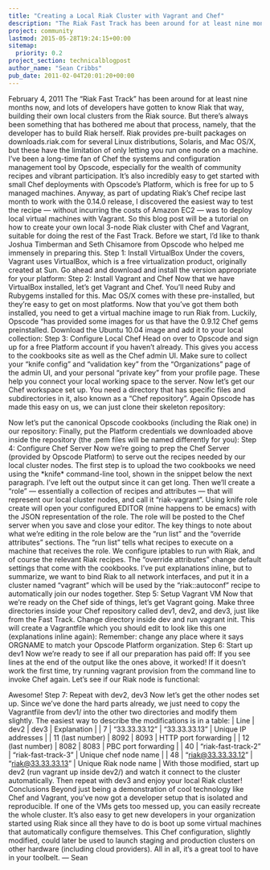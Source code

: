 ```yaml
---
title: "Creating a Local Riak Cluster with Vagrant and Chef"
description: "The Riak Fast Track has been around for at least nine months now, and lots of developers have gotten to know Riak that way, building their own local clusters from the Riak source. But there’s always been something that has bothered me about that process, namely, that the developer has to build Riak"
project: community
lastmod: 2015-05-28T19:24:15+00:00
sitemap:
  priority: 0.2
project_section: technicalblogpost
author_name: "Sean Cribbs"
pub_date: 2011-02-04T20:01:20+00:00
---
```

February 4, 2011
The “Riak Fast Track” has been around for at least nine months now, and lots of developers have gotten to know Riak that way, building their own local clusters from the Riak source. But there’s always been something that has bothered me about that process, namely, that the developer has to build Riak herself. Riak provides pre-built packages on downloads.riak.com for several Linux distributions, Solaris, and Mac OS/X, but these have the limitation of only letting you run one node on a machine.
I’ve been a long-time fan of Chef the systems and configuration management tool by Opscode, especially for the wealth of community recipes and vibrant participation. It’s also incredibly easy to get started with small Chef deployments with Opscode’s Platform, which is free for up to 5 managed machines.
Anyway, as part of updating Riak’s Chef recipe last month to work with the 0.14.0 release, I discovered the easiest way to test the recipe — without incurring the costs of Amazon EC2 — was to deploy local virtual machines with Vagrant. So this blog post will be a tutorial on how to create your own local 3-node Riak cluster with Chef and Vagrant, suitable for doing the rest of the Fast Track.
Before we start, I’d like to thank Joshua Timberman and Seth Chisamore from Opscode who helped me immensely in preparing this.
Step 1: Install VirtualBox
Under the covers, Vagrant uses VirtualBox, which is a free virtualization product, originally created at Sun. Go ahead and download and install the version appropriate for your platform:
Step 2: Install Vagrant and Chef
Now that we have VirtualBox installed, let’s get Vagrant and Chef. You’ll need Ruby and Rubygems installed for this. Mac OS/X comes with these pre-installed, but they’re easy to get on most platforms.
Now that you’ve got them both installed, you need to get a virtual machine image to run Riak from. Luckily, Opscode “has provided some images for us that have the 0.9.12 Chef gems preinstalled. Download the Ubuntu 10.04 image and add it to your local collection:
Step 3: Configure Local Chef
Head on over to Opscode and sign up for a free Platform account if you haven’t already. This gives you access to the cookbooks site as well as the Chef admin UI. Make sure to collect your “knife config” and “validation key” from the “Organizations” page of the admin UI, and your personal “private key” from your profile page. These help you connect your local working space to the server.
Now let’s get our Chef workspace set up. You need a directory that has specific files and subdirectories in it, also known as a “Chef repository”. Again Opscode has made this easy on us, we can just clone their skeleton repository:

Now let’s put the canonical Opscode cookbooks (including the Riak one) in our repository:
Finally, put the Platform credentials we downloaded above inside the repository (the .pem files will be named differently for you):
Step 4: Configure Chef Server
Now we’re going to prep the Chef Server (provided by Opscode Platform) to serve out the recipes needed by our local cluster nodes. The first step is to upload the two cookbooks we need using the \*knife\* command-line tool, shown in the snippet below the next paragraph. I’ve left out the output since it can get long.
Then we’ll create a “role” — essentially a collection of recipes and attributes — that will represent our local cluster nodes, and call it “riak-vagrant”. Using knife role create will open your configured EDITOR (mine happens to be emacs) with the JSON representation of the role. The role will be posted to the Chef server when you save and close your editor.
The key things to note about what we’re editing in the role below are the “run list” and the “override attributes” sections. The “run list” tells what recipes to execute on a machine that receives the role. We configure iptables to run with Riak, and of course the relevant Riak recipes. The “override attributes” change default settings that come with the cookbooks. I’ve put explanations inline, but to summarize, we want to bind Riak to all network interfaces, and put it in a cluster named “vagrant” which will be used by the “riak::autoconf” recipe to automatically join our nodes together.
Step 5: Setup Vagrant VM
Now that we’re ready on the Chef side of things, let’s get Vagrant going. Make three directories inside your Chef repository called dev1, dev2, and dev3, just like from the Fast Track. Change directory inside dev and run vagrant init. This will create a Vagrantfile which you should edit to look like this one (explanations inline again):
Remember: change any place where it says ORGNAME to match your Opscode Platform organization.
Step 6: Start up dev1 Now we’re ready to see if all our preparation has paid off:
If you see lines at the end of the output like the ones above, it worked! If it doesn’t work the first time, try running vagrant provision from the command line to invoke Chef again. Let’s see if our Riak node is functional:

Awesome!
Step 7: Repeat with dev2, dev3
Now let’s get the other nodes set up. Since we’ve done the hard parts already, we just need to copy the Vagrantfile from dev1/ into the other two directories and modify them slightly.
The easiest way to describe the modifications is in a table:
| Line | dev2 | dev3 | Explanation |
| 7 | “33.33.33.12” | “33.33.33.13” | Unique IP addresses |
| 11 (last number) | 8092 | 8093 | HTTP port forwarding |
| 12 (last number) | 8082 | 8083 | PBC port forwarding |
| 40 | “riak-fast-track-2” | “riak-fast-track-3” | Unique chef node name |
| 48 | “riak@33.33.33.12” | “riak@33.33.33.13” | Unique Riak node name |
With those modified, start up dev2 (run vagrant up inside dev2/) and watch it connect to the cluster automatically. Then repeat with dev3 and enjoy your local Riak cluster!
Conclusions
Beyond just being a demonstration of cool technology like Chef and Vagrant, you’ve now got a developer setup that is isolated and reproducible. If one of the VMs gets too messed up, you can easily recreate the whole cluster. It’s also easy to get new developers in your organization started using Riak since all they have to do is boot up some virtual machines that automatically configure themselves. This Chef configuration, slightly modified, could later be used to launch staging and production clusters on other hardware (including cloud providers). All in all, it’s a great tool to have in your toolbelt.
— Sean
